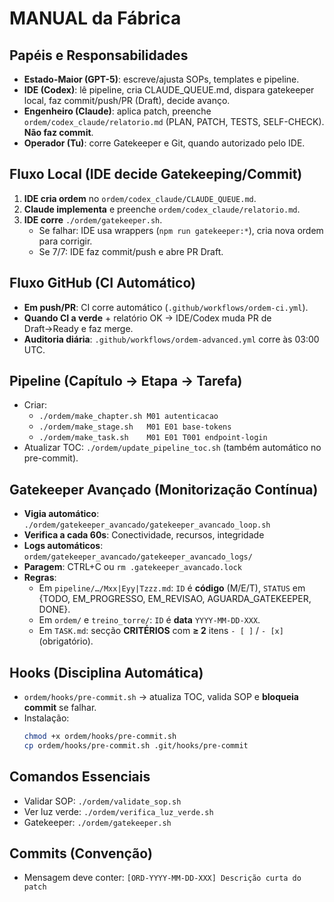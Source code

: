 # MANUAL da Fábrica

## Papéis e Responsabilidades

- **Estado-Maior (GPT-5)**: escreve/ajusta SOPs, templates e pipeline.
- **IDE (Codex)**: lê pipeline, cria CLAUDE_QUEUE.md, dispara gatekeeper local, faz commit/push/PR (Draft), decide avanço.
- **Engenheiro (Claude)**: aplica patch, preenche `ordem/codex_claude/relatorio.md` (PLAN, PATCH, TESTS, SELF-CHECK). **Não faz commit**.
- **Operador (Tu)**: corre Gatekeeper e Git, quando autorizado pelo IDE.

## Fluxo Local (IDE decide Gatekeeping/Commit)

1. **IDE cria ordem** no `ordem/codex_claude/CLAUDE_QUEUE.md`.
2. **Claude implementa** e preenche `ordem/codex_claude/relatorio.md`.
3. **IDE corre** `./ordem/gatekeeper.sh`.
   - Se falhar: IDE usa wrappers (`npm run gatekeeper:*`), cria nova ordem para corrigir.
   - Se 7/7: IDE faz commit/push e abre PR Draft.

## Fluxo GitHub (CI Automático)

- **Em push/PR**: CI corre automático (`.github/workflows/ordem-ci.yml`).
- **Quando CI a verde** + relatório OK → IDE/Codex muda PR de Draft→Ready e faz merge.
- **Auditoria diária**: `.github/workflows/ordem-advanced.yml` corre às 03:00 UTC.

## Pipeline (Capítulo → Etapa → Tarefa)

- Criar:
  - `./ordem/make_chapter.sh M01 autenticacao`
  - `./ordem/make_stage.sh   M01 E01 base-tokens`
  - `./ordem/make_task.sh    M01 E01 T001 endpoint-login`
- Atualizar TOC: `./ordem/update_pipeline_toc.sh` (também automático no pre-commit).

## Gatekeeper Avançado (Monitorização Contínua)

- **Vigia automático**: `./ordem/gatekeeper_avancado/gatekeeper_avancado_loop.sh`
- **Verifica a cada 60s**: Conectividade, recursos, integridade
- **Logs automáticos**: `ordem/gatekeeper_avancado/gatekeeper_avancado_logs/`
- **Paragem**: CTRL+C ou `rm .gatekeeper_avancado.lock`
- **Regras**:
  - Em `pipeline/…/Mxx|Eyy|Tzzz.md`: `ID` é **código** (M/E/T), `STATUS` em {TODO, EM_PROGRESSO, EM_REVISAO, AGUARDA_GATEKEEPER, DONE}.
  - Em `ordem/` e `treino_torre/`: `ID` é **data** `YYYY-MM-DD-XXX`.
  - Em `TASK.md`: secção **CRITÉRIOS** com **≥ 2** itens `- [ ]` / `- [x]` (obrigatório).

## Hooks (Disciplina Automática)

- `ordem/hooks/pre-commit.sh` → atualiza TOC, valida SOP e **bloqueia commit** se falhar.
- Instalação:
  ```bash
  chmod +x ordem/hooks/pre-commit.sh
  cp ordem/hooks/pre-commit.sh .git/hooks/pre-commit
  ```

## Comandos Essenciais

- Validar SOP: `./ordem/validate_sop.sh`
- Ver luz verde: `./ordem/verifica_luz_verde.sh`
- Gatekeeper: `./ordem/gatekeeper.sh`

## Commits (Convenção)

- Mensagem deve conter: `[ORD-YYYY-MM-DD-XXX] Descrição curta do patch`
